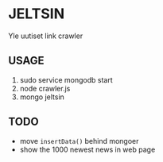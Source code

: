 # JELTSIN

Yle uutiset link crawler

## USAGE

1. sudo service mongodb start
1. node crawler.js
1. mongo jeltsin

## TODO

* move `insertData()` behind mongoer
* show the 1000 newest news in web page
